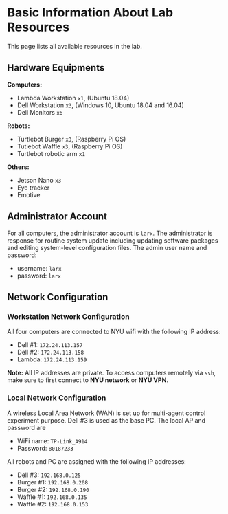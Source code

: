 # Basic Information About Lab Resources

This page lists all available resources in the lab.



## Hardware Equipments

**Computers:**

- Lambda Workstation `x1`, (Ubuntu 18.04)
- Dell Workstation `x3`, (Windows 10, Ubuntu  18.04 and 16.04)
- Dell Monitors `x6`



**Robots:**

- Turtlebot Burger `x3`, (Raspberry Pi OS)
- Tutlebot Waffle `x3`, (Raspberry Pi OS)
- Turtlebot robotic arm `x1`



**Others:**

- Jetson Nano `x3`
- Eye tracker
- Emotive



## Administrator Account

For all computers, the administrator account is `larx`. The administrator is response for routine system update including updating software packages and editing system-level configuration files. The admin user name and password:

- username: `larx`
- password:  `larx`



## Network Configuration

### Workstation Network Configuration

All four computers are connected to NYU wifi with the following IP address:

- Dell #1: `172.24.113.157`
- Dell #2: `172.24.113.158`
- Lambda: `172.24.113.159`

**Note:** All IP addresses are private. To access computers remotely via `ssh`, make sure to first connect to **NYU network** or **NYU VPN**.



### Local Network Configuration

A wireless Local Area Network (WAN) is set up for multi-agent control experiment purpose. Dell #3 is used as the base PC. The local AP and password are

- WiFi name: `TP-Link_A914`
- Password: `80187233`

All robots and PC are assigned with the following IP addresses:

- Dell #3: `192.168.0.125`
- Burger #1: `192.168.0.208`
- Burger #2: `192.168.0.190`
- Waffle #1: `192.168.0.135`
- Waffle #2: `192.168.0.153`

